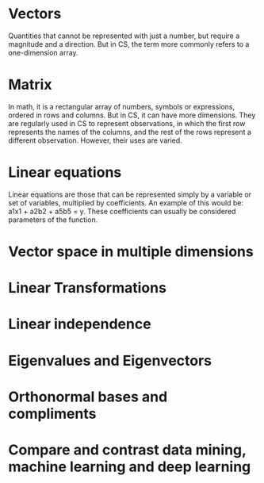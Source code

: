 # Vectors

Quantities that cannot be represented with just a number, but require a magnitude and a direction. 
But in CS, the term more commonly refers to a one-dimension array. 

# Matrix

In math, it is a rectangular array of numbers, symbols or expressions, ordered in rows and columns. 
But in CS, it can have more dimensions. 
They are regularly used in CS to represent observations, in which the first row represents the names of the columns, and the rest of the rows
represent a different observation. However, their uses are varied. 

# Linear equations

Linear equations are those that can be represented simply by a variable or set of variables, multiplied by coefficients.
An example of this would be: a1x1 + a2b2 + a5b5 = y.
These coefficients can usually be considered parameters of the function. 

# Vector space in multiple dimensions

# Linear Transformations

# Linear independence

# Eigenvalues and Eigenvectors

# Orthonormal bases and compliments

# Compare and contrast data mining, machine learning and deep learning

